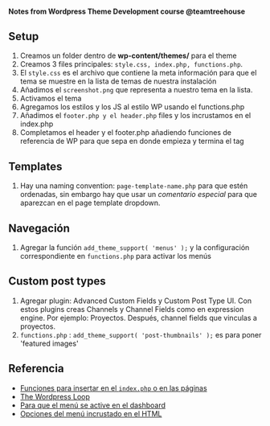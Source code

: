 #### Notes from Wordpress Theme Development course @teamtreehouse

__Setup__
---

1. Creamos un folder dentro de __wp-content/themes/__ para el theme
2. Creamos 3 files principales: `style.css, index.php, functions.php`. 
3. El `style.css` es el archivo que contiene la meta información para que el tema se muestre en la lista de temas de nuestra instalación
4. Añadimos el `screenshot.png` que representa a nuestro tema en la lista.
5. Activamos el tema
6. Agregamos los estilos y los JS al estilo WP usando el functions.php
7. Añadimos el `footer.php y el header.php` files y los incrustamos en el index.php 
8. Completamos el header y el footer.php añadiendo funciones de referencia de WP para que sepa en donde empieza y termina el tag

__Templates__
---

1. Hay una naming convention: `page-template-name.php` para que estén ordenadas, sin embargo hay que usar un _comentario especial_ para que aparezcan en el page template dropdown.

__Navegación__
---

1. Agregar la función `add_theme_support( 'menus' );` y la configuración correspondiente en `functions.php` para activar los menús

__Custom post types__
---

1. Agregar plugin: Advanced Custom Fields y Custom Post Type UI. Con estos plugins creas Channels y Channel Fields como en expression engine. Por ejemplo: Proyectos. Después, channel fields que vinculas a proyectos. 
2. `functions.php` : `add_theme_support( 'post-thumbnails' );` es para poner 'featured images'

__Referencia__
---

- [Funciones para insertar en el `index.php` o en las páginas](http://codex.wordpress.org/Function_Reference)
- [The Wordpress Loop](http://codex.wordpress.org/The_Loop)
- [Para que el menú se active en el dashboard](http://codex.wordpress.org/Function_Reference/add_theme_support)
- [Opciones del menú incrustado en el HTML](http://codex.wordpress.org/Function_Reference/wp_nav_menu)